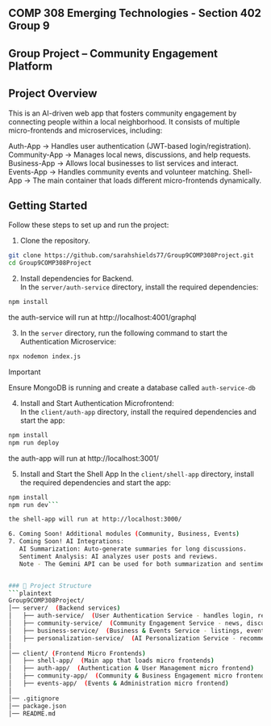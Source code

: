 ## COMP 308 Emerging Technologies - Section 402 Group 9
## Group Project – Community Engagement Platform

## Project Overview

This is an AI-driven web app that fosters community engagement by connecting people within a local neighborhood. It consists of multiple micro-frontends and microservices, including:

Auth-App → Handles user authentication (JWT-based login/registration).
Community-App → Manages local news, discussions, and help requests.
Business-App → Allows local businesses to list services and interact.
Events-App → Handles community events and volunteer matching.
Shell-App → The main container that loads different micro-frontends dynamically.

## Getting Started

Follow these steps to set up and run the project:

1. Clone the repository.
```bash
git clone https://github.com/sarahshields77/Group9COMP308Project.git
cd Group9COMP308Project
```

2. Install dependencies for Backend.     
   In the `server/auth-service` directory, install the required dependencies:
```bash
npm install
```

the auth-service will run at http://localhost:4001/graphql

3. In the `server` directory, run the following command to start the Authentication Microservice:
```bash
npx nodemon index.js
```
> [!IMPORTANT]
> Ensure MongoDB is running and create a database called `auth-service-db`

4. Install and Start Authentication Microfrontend:  
    In the `client/auth-app` directory, install the required dependencies and start the app:
```bash
npm install
npm run deploy
```

the auth-app will run at http://localhost:3001/

5. Install and Start the Shell App
   In the `client/shell-app` directory, install the required dependencies and start the app:
```bash
npm install
npm run dev```

the shell-app will run at http://localhost:3000/

6. Coming Soon! Additional modules (Community, Business, Events)  
7. Coming Soon! AI Integrations:  
   AI Summarization: Auto-generate summaries for long discussions.  
   Sentiment Analysis: AI analyzes user posts and reviews.  
   Note - The Gemini API can be used for both summarization and sentiment analysis


### 📁 Project Structure  
```plaintext
Group9COMP308Project/
│── server/  (Backend services)
│   ├── auth-service/  (User Authentication Service - handles login, registration)
│   ├── community-service/  (Community Engagement Service - news, discussions, help requests)
│   ├── business-service/  (Business & Events Service - listings, events, deals)
│   ├── personalization-service/  (AI Personalization Service - recommendations, trend detection)
│
│── client/ (Frontend Micro Frontends)
│   ├── shell-app/  (Main app that loads micro frontends)
│   ├── auth-app/  (Authentication & User Management micro frontend)
│   ├── community-app/  (Community & Business Engagement micro frontend)
│   ├── events-app/  (Events & Administration micro frontend)
│
│── .gitignore
│── package.json
│── README.md
```
